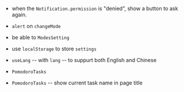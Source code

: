 - when the `Notification.permission` is "denied",
  show a button to ask again.

- `alert` on `changeMode`

- be able to `ModesSetting`
- use `localStorage` to store `settings`
- `useLang` -- with `lang` -- to suppurt both English and Chinese

- `PomodoroTasks`
- `PomodoroTasks` -- show current task name in page title
